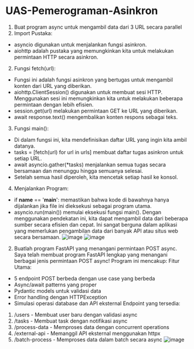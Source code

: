 # UAS-Pemerograman-Asinkron
1. Buat program async untuk mengambil data dari 3 URL secara parallel
1.	Import Pustaka:
-	asyncio digunakan untuk menjalankan fungsi asinkron.
-	aiohttp adalah pustaka yang memungkinkan kita untuk melakukan permintaan HTTP secara asinkron.
2.	Fungsi fetch(url):
-	Fungsi ini adalah fungsi asinkron yang bertugas untuk mengambil konten dari URL yang diberikan.
-	aiohttp.ClientSession() digunakan untuk membuat sesi HTTP. Menggunakan sesi ini memungkinkan kita untuk melakukan beberapa permintaan dengan lebih efisien.
-	session.get(url) melakukan permintaan GET ke URL yang diberikan.
-	await response.text() mengembalikan konten respons sebagai teks.
3.	Fungsi main():
-	Di dalam fungsi ini, kita mendefinisikan daftar URL yang ingin kita ambil datanya.
-	tasks = [fetch(url) for url in urls] membuat daftar tugas asinkron untuk setiap URL.
-	await asyncio.gather(*tasks) menjalankan semua tugas secara bersamaan dan menunggu hingga semuanya selesai.
-	Setelah semua hasil diperoleh, kita mencetak setiap hasil ke konsol.
4.	Menjalankan Program:
-	if __name__ == '__main__': memastikan bahwa kode di bawahnya hanya dijalankan jika file ini dieksekusi sebagai program utama.
-	asyncio.run(main()) memulai eksekusi fungsi main().
Dengan menggunakan pendekatan ini, kita dapat mengambil data dari beberapa sumber secara efisien dan cepat. Ini sangat berguna dalam aplikasi yang memerlukan pengambilan data dari banyak API atau situs web secara bersamaan.
![image](https://github.com/user-attachments/assets/9f1f2594-3da1-491b-be45-11216be638ee)
![image](https://github.com/user-attachments/assets/5532434a-14fb-4fa8-9121-1725bbf3a19a)
2. Buatlah program FastAPI yang menangani permintaan POST async.
Saya telah membuat program FastAPI lengkap yang menangani berbagai jenis         permintaan POST async! Program ini mencakup:
Fitur Utama:
-	5 endpoint POST berbeda dengan use case yang berbeda
-	Async/await patterns yang proper
-	Pydantic models untuk validasi data
-	Error handling dengan HTTPException
-	Simulasi operasi database dan API eksternal
Endpoint yang tersedia:
1. 	/users - Membuat user baru dengan validasi async
2.	/tasks - Membuat task dengan notifikasi async
3.	/process-data - Memproses data dengan concurrent operations
4.	/external-api - Memanggil API eksternal menggunakan httpx
5.	/batch-process - Memproses data dalam batch secara async
  ![image](https://github.com/user-attachments/assets/fda15546-29e6-4f2c-a454-2138d9fce723)
 





 
 
   


 

